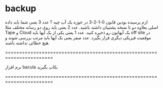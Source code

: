 # backup

ازم پرسیده بودین قانون 0-1-2-3 در حوزه بک آپ چیه ؟
عدد 3 یعنی شما باید داده اصلی بعلاوه دو تا نسخه پشتیبان داشته باشید.
عدد 2 یعنی باید روی دو رسانه مختلف مثلا Tape و Cloud بک آپهاتون رو ذخیره کنید.
عدد 1 یعنی یکی از بک آپها باید off site در موقعیت فیزیکی دیگری قرار بگیرد.
عدد صفر یعنی بک آپها باید مرتب بررسی شوند و هیچ خطائی نداشته باشند.

=======================================================================

نرم افزار bacula بکاپ بگیرید

=======================================================================
